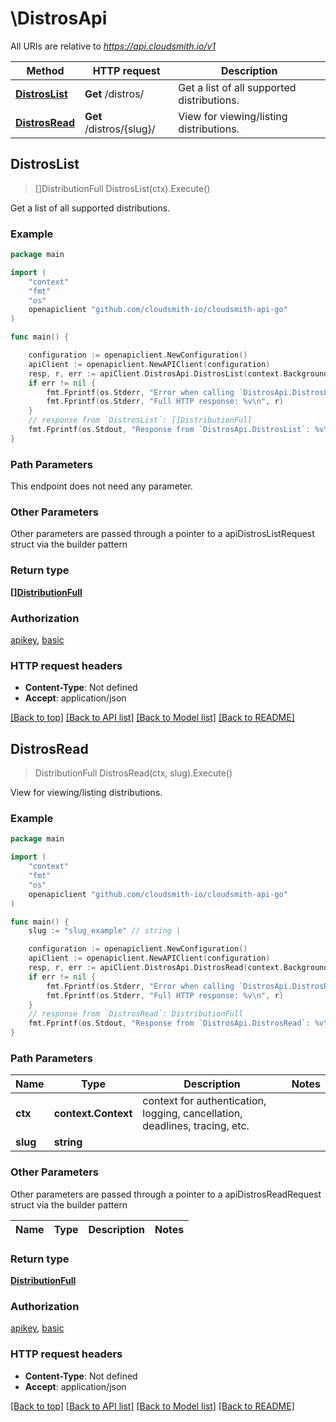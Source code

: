 # \DistrosApi

All URIs are relative to *https://api.cloudsmith.io/v1*

Method | HTTP request | Description
------------- | ------------- | -------------
[**DistrosList**](DistrosApi.md#DistrosList) | **Get** /distros/ | Get a list of all supported distributions.
[**DistrosRead**](DistrosApi.md#DistrosRead) | **Get** /distros/{slug}/ | View for viewing/listing distributions.



## DistrosList

> []DistributionFull DistrosList(ctx).Execute()

Get a list of all supported distributions.



### Example

```go
package main

import (
	"context"
	"fmt"
	"os"
	openapiclient "github.com/cloudsmith-io/cloudsmith-api-go"
)

func main() {

	configuration := openapiclient.NewConfiguration()
	apiClient := openapiclient.NewAPIClient(configuration)
	resp, r, err := apiClient.DistrosApi.DistrosList(context.Background()).Execute()
	if err != nil {
		fmt.Fprintf(os.Stderr, "Error when calling `DistrosApi.DistrosList``: %v\n", err)
		fmt.Fprintf(os.Stderr, "Full HTTP response: %v\n", r)
	}
	// response from `DistrosList`: []DistributionFull
	fmt.Fprintf(os.Stdout, "Response from `DistrosApi.DistrosList`: %v\n", resp)
}
```

### Path Parameters

This endpoint does not need any parameter.

### Other Parameters

Other parameters are passed through a pointer to a apiDistrosListRequest struct via the builder pattern


### Return type

[**[]DistributionFull**](DistributionFull.md)

### Authorization

[apikey](../README.md#apikey), [basic](../README.md#basic)

### HTTP request headers

- **Content-Type**: Not defined
- **Accept**: application/json

[[Back to top]](#) [[Back to API list]](../README.md#documentation-for-api-endpoints)
[[Back to Model list]](../README.md#documentation-for-models)
[[Back to README]](../README.md)


## DistrosRead

> DistributionFull DistrosRead(ctx, slug).Execute()

View for viewing/listing distributions.



### Example

```go
package main

import (
	"context"
	"fmt"
	"os"
	openapiclient "github.com/cloudsmith-io/cloudsmith-api-go"
)

func main() {
	slug := "slug_example" // string | 

	configuration := openapiclient.NewConfiguration()
	apiClient := openapiclient.NewAPIClient(configuration)
	resp, r, err := apiClient.DistrosApi.DistrosRead(context.Background(), slug).Execute()
	if err != nil {
		fmt.Fprintf(os.Stderr, "Error when calling `DistrosApi.DistrosRead``: %v\n", err)
		fmt.Fprintf(os.Stderr, "Full HTTP response: %v\n", r)
	}
	// response from `DistrosRead`: DistributionFull
	fmt.Fprintf(os.Stdout, "Response from `DistrosApi.DistrosRead`: %v\n", resp)
}
```

### Path Parameters


Name | Type | Description  | Notes
------------- | ------------- | ------------- | -------------
**ctx** | **context.Context** | context for authentication, logging, cancellation, deadlines, tracing, etc.
**slug** | **string** |  | 

### Other Parameters

Other parameters are passed through a pointer to a apiDistrosReadRequest struct via the builder pattern


Name | Type | Description  | Notes
------------- | ------------- | ------------- | -------------


### Return type

[**DistributionFull**](DistributionFull.md)

### Authorization

[apikey](../README.md#apikey), [basic](../README.md#basic)

### HTTP request headers

- **Content-Type**: Not defined
- **Accept**: application/json

[[Back to top]](#) [[Back to API list]](../README.md#documentation-for-api-endpoints)
[[Back to Model list]](../README.md#documentation-for-models)
[[Back to README]](../README.md)

